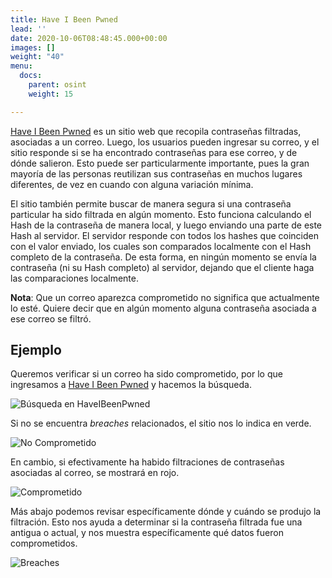 ```yaml
---
title: Have I Been Pwned
lead: ''
date: 2020-10-06T08:48:45.000+00:00
images: []
weight: "40"
menu:
  docs:
    parent: osint
    weight: 15

---
```

[Have I Been Pwned](https://haveibeenpwned.com/) es un sitio web que recopila contraseñas filtradas, asociadas a
un correo. Luego, los usuarios pueden ingresar su correo, y el sitio responde si se ha encontrado
contraseñas para ese correo, y de dónde salieron. Esto puede ser particularmente importante, pues la gran
mayoría de las personas reutilizan sus contraseñas en muchos lugares diferentes, de vez en cuando con alguna
variación mínima.

El sitio también permite buscar de manera segura si una contraseña particular ha sido filtrada en algún momento.
Esto funciona calculando el Hash de la contraseña de manera local, y luego enviando una parte de este Hash
al servidor. El servidor responde con todos los hashes que coinciden con el valor enviado, los cuales son
comparados localmente con el Hash completo de la contraseña. De esta forma, en ningún momento se envía
la contraseña (ni su Hash completo) al servidor, dejando que el cliente haga las comparaciones localmente.

**Nota**: Que un correo aparezca comprometido no significa que actualmente lo esté. Quiere decir que en algún
momento alguna contraseña asociada a ese correo se filtró.

## Ejemplo

Queremos verificar si un correo ha sido comprometido, por lo que ingresamos a
[Have I Been Pwned](https://haveibeenpwned.com/) y hacemos la búsqueda.

![Búsqueda en HaveIBeenPwned](../haveibeenpwned-search.png)

Si no se encuentra _breaches_ relacionados, el sitio nos lo indica en verde.

![No Comprometido](../haveibeenpwned-safe.png)

En cambio, si efectivamente ha habido filtraciones de contraseñas asociadas al correo, se mostrará en rojo.

![Comprometido](../haveibeenpwned-pwned.png)

Más abajo podemos revisar específicamente dónde y cuándo se produjo la filtración. Esto nos ayuda a determinar
si la contraseña filtrada fue una antigua o actual, y nos muestra específicamente qué datos fueron comprometidos.

![Breaches](../haveibeenpwned-breaches.png)